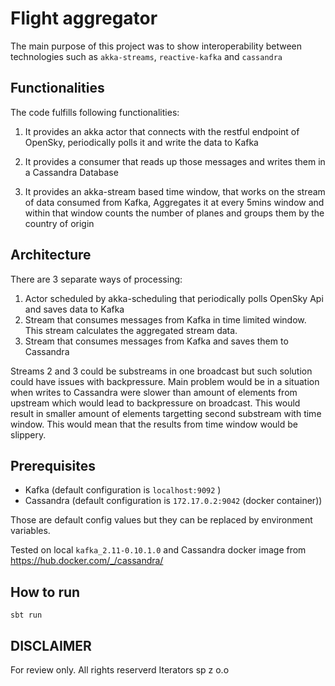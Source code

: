 # Flight aggregator

The main purpose of this project was to show interoperability between technologies such as
`akka-streams`, `reactive-kafka` and `cassandra`

## Functionalities

The code fulfills following functionalities:

1. It provides an akka actor that connects with the restful endpoint of OpenSky, periodically polls it and write the data to Kafka

2. It provides a consumer that reads up those messages and writes them in a Cassandra Database

3. It provides an akka-stream based time window, that works on the stream of data consumed from Kafka, Aggregates it at every 5mins window and within that window counts the number of planes and groups them by the country of origin

## Architecture

There are 3 separate ways of processing:
1. Actor scheduled by akka-scheduling that periodically polls OpenSky Api and saves data to Kafka
2. Stream that consumes messages from Kafka in time limited window. This stream calculates the aggregated stream data.
3. Stream that consumes messages from Kafka and saves them to Cassandra

Streams 2 and 3 could be substreams in one broadcast but such solution could have issues with backpressure. Main problem would be in a situation when writes to Cassandra were slower than amount of elements from upstream which would lead to backpressure on broadcast. This would result in smaller amount of elements targetting second substream with time window. This would mean that the results from time window would be slippery.

## Prerequisites
- Kafka (default configuration is `localhost:9092` )
- Cassandra (default configuration is `172.17.0.2:9042` (docker container))

Those are default config values but they can be replaced by environment variables.

Tested on local `kafka_2.11-0.10.1.0`
and Cassandra docker image from https://hub.docker.com/_/cassandra/

## How to run
`sbt run`

## DISCLAIMER
For review only. All rights reserverd Iterators sp z o.o